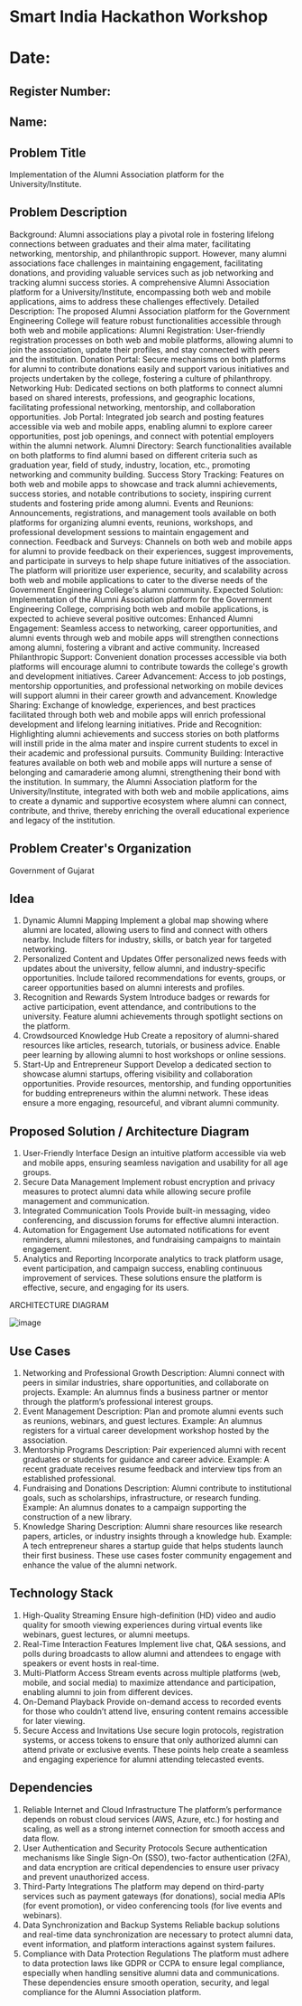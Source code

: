 # Smart India Hackathon Workshop
# Date:
## Register Number:
## Name:
## Problem Title
Implementation of the Alumni Association platform for the University/Institute.
## Problem Description
Background: Alumni associations play a pivotal role in fostering lifelong connections between graduates and their alma mater, facilitating networking, mentorship, and philanthropic support. However, many alumni associations face challenges in maintaining engagement, facilitating donations, and providing valuable services such as job networking and tracking alumni success stories. A comprehensive Alumni Association platform for a University/Institute, encompassing both web and mobile applications, aims to address these challenges effectively. Detailed Description: The proposed Alumni Association platform for the Government Engineering College will feature robust functionalities accessible through both web and mobile applications: Alumni Registration: User-friendly registration processes on both web and mobile platforms, allowing alumni to join the association, update their profiles, and stay connected with peers and the institution. Donation Portal: Secure mechanisms on both platforms for alumni to contribute donations easily and support various initiatives and projects undertaken by the college, fostering a culture of philanthropy. Networking Hub: Dedicated sections on both platforms to connect alumni based on shared interests, professions, and geographic locations, facilitating professional networking, mentorship, and collaboration opportunities. Job Portal: Integrated job search and posting features accessible via web and mobile apps, enabling alumni to explore career opportunities, post job openings, and connect with potential employers within the alumni network. Alumni Directory: Search functionalities available on both platforms to find alumni based on different criteria such as graduation year, field of study, industry, location, etc., promoting networking and community building. Success Story Tracking: Features on both web and mobile apps to showcase and track alumni achievements, success stories, and notable contributions to society, inspiring current students and fostering pride among alumni. Events and Reunions: Announcements, registrations, and management tools available on both platforms for organizing alumni events, reunions, workshops, and professional development sessions to maintain engagement and connection. Feedback and Surveys: Channels on both web and mobile apps for alumni to provide feedback on their experiences, suggest improvements, and participate in surveys to help shape future initiatives of the association. The platform will prioritize user experience, security, and scalability across both web and mobile applications to cater to the diverse needs of the Government Engineering College's alumni community. Expected Solution: Implementation of the Alumni Association platform for the Government Engineering College, comprising both web and mobile applications, is expected to achieve several positive outcomes: Enhanced Alumni Engagement: Seamless access to networking, career opportunities, and alumni events through web and mobile apps will strengthen connections among alumni, fostering a vibrant and active community. Increased Philanthropic Support: Convenient donation processes accessible via both platforms will encourage alumni to contribute towards the college's growth and development initiatives. Career Advancement: Access to job postings, mentorship opportunities, and professional networking on mobile devices will support alumni in their career growth and advancement. Knowledge Sharing: Exchange of knowledge, experiences, and best practices facilitated through both web and mobile apps will enrich professional development and lifelong learning initiatives. Pride and Recognition: Highlighting alumni achievements and success stories on both platforms will instill pride in the alma mater and inspire current students to excel in their academic and professional pursuits. Community Building: Interactive features available on both web and mobile apps will nurture a sense of belonging and camaraderie among alumni, strengthening their bond with the institution. In summary, the Alumni Association platform for the University/Institute, integrated with both web and mobile applications, aims to create a dynamic and supportive ecosystem where alumni can connect, contribute, and thrive, thereby enriching the overall educational experience and legacy of the institution.
## Problem Creater's Organization
Government of Gujarat

## Idea

1. Dynamic Alumni Mapping
Implement a global map showing where alumni are located, allowing users to find and connect with others nearby.
Include filters for industry, skills, or batch year for targeted networking.
2. Personalized Content and Updates
Offer personalized news feeds with updates about the university, fellow alumni, and industry-specific opportunities.
Include tailored recommendations for events, groups, or career opportunities based on alumni interests and profiles.
3. Recognition and Rewards System
Introduce badges or rewards for active participation, event attendance, and contributions to the university.
Feature alumni achievements through spotlight sections on the platform.
4. Crowdsourced Knowledge Hub
Create a repository of alumni-shared resources like articles, research, tutorials, or business advice.
Enable peer learning by allowing alumni to host workshops or online sessions.
5. Start-Up and Entrepreneur Support
Develop a dedicated section to showcase alumni startups, offering visibility and collaboration opportunities.
Provide resources, mentorship, and funding opportunities for budding entrepreneurs within the alumni network.
These ideas ensure a more engaging, resourceful, and vibrant alumni community.









## Proposed Solution / Architecture Diagram

1. User-Friendly Interface
Design an intuitive platform accessible via web and mobile apps, ensuring seamless navigation and usability for all age groups.
2. Secure Data Management
Implement robust encryption and privacy measures to protect alumni data while allowing secure profile management and communication.
3. Integrated Communication Tools
Provide built-in messaging, video conferencing, and discussion forums for effective alumni interaction.
4. Automation for Engagement
Use automated notifications for event reminders, alumni milestones, and fundraising campaigns to maintain engagement.
5. Analytics and Reporting
Incorporate analytics to track platform usage, event participation, and campaign success, enabling continuous improvement of services.
These solutions ensure the platform is effective, secure, and engaging for its users.






ARCHITECTURE DIAGRAM

![image](https://github.com/user-attachments/assets/51e83aa8-efd2-41de-b6a3-ebe580d769fd)



## Use Cases
1. Networking and Professional Growth
Description: Alumni connect with peers in similar industries, share opportunities, and collaborate on projects.
Example: An alumnus finds a business partner or mentor through the platform’s professional interest groups.
2. Event Management
Description: Plan and promote alumni events such as reunions, webinars, and guest lectures.
Example: An alumnus registers for a virtual career development workshop hosted by the association.
3. Mentorship Programs
Description: Pair experienced alumni with recent graduates or students for guidance and career advice.
Example: A recent graduate receives resume feedback and interview tips from an established professional.
4. Fundraising and Donations
Description: Alumni contribute to institutional goals, such as scholarships, infrastructure, or research funding.
Example: An alumnus donates to a campaign supporting the construction of a new library.
5. Knowledge Sharing
Description: Alumni share resources like research papers, articles, or industry insights through a knowledge hub.
Example: A tech entrepreneur shares a startup guide that helps students launch their first business.
These use cases foster community engagement and enhance the value of the alumni network.

## Technology Stack
1. High-Quality Streaming
Ensure high-definition (HD) video and audio quality for smooth viewing experiences during virtual events like webinars, guest lectures, or alumni meetups.
2. Real-Time Interaction Features
Implement live chat, Q&A sessions, and polls during broadcasts to allow alumni and attendees to engage with speakers or event hosts in real-time.
3. Multi-Platform Access
Stream events across multiple platforms (web, mobile, and social media) to maximize attendance and participation, enabling alumni to join from different devices.
4. On-Demand Playback
Provide on-demand access to recorded events for those who couldn’t attend live, ensuring content remains accessible for later viewing.
5. Secure Access and Invitations
Use secure login protocols, registration systems, or access tokens to ensure that only authorized alumni can attend private or exclusive events.
These points help create a seamless and engaging experience for alumni attending telecasted events.









## Dependencies

1. Reliable Internet and Cloud Infrastructure
The platform’s performance depends on robust cloud services (AWS, Azure, etc.) for hosting and scaling, as well as a strong internet connection for smooth access and data flow.
2. User Authentication and Security Protocols
Secure authentication mechanisms like Single Sign-On (SSO), two-factor authentication (2FA), and data encryption are critical dependencies to ensure user privacy and prevent unauthorized access.
3. Third-Party Integrations
The platform may depend on third-party services such as payment gateways (for donations), social media APIs (for event promotion), or video conferencing tools (for live events and webinars).
4. Data Synchronization and Backup Systems
Reliable backup solutions and real-time data synchronization are necessary to protect alumni data, event information, and platform interactions against system failures.
5. Compliance with Data Protection Regulations
The platform must adhere to data protection laws like GDPR or CCPA to ensure legal compliance, especially when handling sensitive alumni data and communications.
These dependencies ensure smooth operation, security, and legal compliance for the Alumni Association platform.

